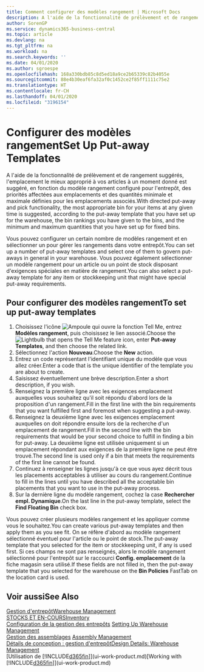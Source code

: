```yaml
---
title: Comment configurer des modèles rangement | Microsoft Docs
description: A l'aide de la fonctionnalité de prélèvement et de rangement suggérés, l'emplacement le mieux approprié à vos articles à un moment donné est suggéré, en fonction du modèle rangement configuré pour l'entrepôt, des priorités affectées aux emplacements et des quantités minimale et maximale définies pour les emplacements associés.
author: SorenGP
ms.service: dynamics365-business-central
ms.topic: article
ms.devlang: na
ms.tgt_pltfrm: na
ms.workload: na
ms.search.keywords: ''
ms.date: 04/01/2020
ms.author: sgroespe
ms.openlocfilehash: 168a330bdb85c8d5ed18a9ce2b65339c82b4055e
ms.sourcegitcommit: 88e4b30eaf6fa32af0c1452ce2f85ff1111c75e2
ms.translationtype: HT
ms.contentlocale: fr-CH
ms.lasthandoff: 04/01/2020
ms.locfileid: "3196154"
---
```

# <a name="set-up-put-away-templates"></a><span data-ttu-id="803a1-103">Configurer des modèles rangement</span><span class="sxs-lookup"><span data-stu-id="803a1-103">Set Up Put-away Templates</span></span>
<span data-ttu-id="803a1-104">A l'aide de la fonctionnalité de prélèvement et de rangement suggérés, l'emplacement le mieux approprié à vos articles à un moment donné est suggéré, en fonction du modèle rangement configuré pour l'entrepôt, des priorités affectées aux emplacements et des quantités minimale et maximale définies pour les emplacements associés.</span><span class="sxs-lookup"><span data-stu-id="803a1-104">With directed put-away and pick functionality, the most appropriate bin for your items at any given time is suggested, according to the put-away template that you have set up for the warehouse, the bin rankings you have given to the bins, and the minimum and maximum quantities that you have set up for fixed bins.</span></span>  

<span data-ttu-id="803a1-105">Vous pouvez configurer un certain nombre de modèles rangement et en sélectionner un pour gérer les rangements dans votre entrepôt.</span><span class="sxs-lookup"><span data-stu-id="803a1-105">You can set up a number of put-away templates and select one of them to govern put-aways in general in your warehouse.</span></span> <span data-ttu-id="803a1-106">Vous pouvez également sélectionner un modèle rangement pour un article ou un point de stock disposant d'exigences spéciales en matière de rangement.</span><span class="sxs-lookup"><span data-stu-id="803a1-106">You can also select a put-away template for any item or stockkeeping unit that might have special put-away requirements.</span></span>  

## <a name="to-set-up-put-away-templates"></a><span data-ttu-id="803a1-107">Pour configurer des modèles rangement</span><span class="sxs-lookup"><span data-stu-id="803a1-107">To set up put-away templates</span></span>  
1.  <span data-ttu-id="803a1-108">Choisissez l'icône ![Ampoule qui ouvre la fonction Tell Me](media/ui-search/search_small.png "Dites-moi ce que vous voulez faire"), entrez **Modèles rangement**, puis choisissez le lien associé.</span><span class="sxs-lookup"><span data-stu-id="803a1-108">Choose the ![Lightbulb that opens the Tell Me feature](media/ui-search/search_small.png "Tell me what you want to do") icon, enter **Put-away Templates**, and then choose the related link.</span></span>  
2.  <span data-ttu-id="803a1-109">Sélectionnez l'action **Nouveau**.</span><span class="sxs-lookup"><span data-stu-id="803a1-109">Choose the **New** action.</span></span>  
3.  <span data-ttu-id="803a1-110">Entrez un code représentant l'identifiant unique du modèle que vous allez créer.</span><span class="sxs-lookup"><span data-stu-id="803a1-110">Enter a code that is the unique identifier of the template you are about to create.</span></span>  
4.  <span data-ttu-id="803a1-111">Saisissez éventuellement une brève description.</span><span class="sxs-lookup"><span data-stu-id="803a1-111">Enter a short description, if you wish.</span></span>  
5.  <span data-ttu-id="803a1-112">Renseignez la première ligne avec les exigences emplacement auxquelles vous souhaitez qu'il soit répondu d'abord lors de la proposition d'un rangement.</span><span class="sxs-lookup"><span data-stu-id="803a1-112">Fill in the first line with the bin requirements that you want fulfilled first and foremost when suggesting a put-away.</span></span>  
6.  <span data-ttu-id="803a1-113">Renseignez la deuxième ligne avec les exigences emplacement auxquelles on doit répondre ensuite lors de la recherche d'un emplacement de rangement.</span><span class="sxs-lookup"><span data-stu-id="803a1-113">Fill in the second line with the bin requirements that would be your second choice to fulfill in finding a bin for put-away.</span></span> <span data-ttu-id="803a1-114">La deuxième ligne est utilisée uniquement si un emplacement répondant aux exigences de la première ligne ne peut être trouvé.</span><span class="sxs-lookup"><span data-stu-id="803a1-114">The second line is used only if a bin that meets the requirements of the first line cannot be found.</span></span>  
7.  <span data-ttu-id="803a1-115">Continuez à renseigner les lignes jusqu'à ce que vous ayez décrit tous les placements acceptables à utiliser au cours du rangement.</span><span class="sxs-lookup"><span data-stu-id="803a1-115">Continue to fill in the lines until you have described all the acceptable bin placements that you want to use in the put-away process.</span></span>  
8.  <span data-ttu-id="803a1-116">Sur la dernière ligne du modèle rangement, cochez la case **Rechercher empl. Dynamique**.</span><span class="sxs-lookup"><span data-stu-id="803a1-116">On the last line in the put-away template, select the **Find Floating Bin** check box.</span></span>  

<span data-ttu-id="803a1-117">Vous pouvez créer plusieurs modèles rangement et les appliquer comme vous le souhaitez.</span><span class="sxs-lookup"><span data-stu-id="803a1-117">You can create various put-away templates and then apply them as you see fit.</span></span> <span data-ttu-id="803a1-118">On se réfère d'abord au modèle rangement sélectionné éventuel pour l'article ou le point de stock.</span><span class="sxs-lookup"><span data-stu-id="803a1-118">The put-away template that you selected for the item or stockkeeping unit, if any is used first.</span></span> <span data-ttu-id="803a1-119">Si ces champs ne sont pas renseignés, alors le modèle rangement sélectionné pour l'entrepôt sur le raccourci **Config. emplacement** de la fiche magasin sera utilisé.</span><span class="sxs-lookup"><span data-stu-id="803a1-119">If these fields are not filled in, then the put-away template that you selected for the warehouse on the **Bin Policies** FastTab on the location card is used.</span></span>  

## <a name="see-also"></a><span data-ttu-id="803a1-120">Voir aussi</span><span class="sxs-lookup"><span data-stu-id="803a1-120">See Also</span></span>  
[<span data-ttu-id="803a1-121">Gestion d'entrepôt</span><span class="sxs-lookup"><span data-stu-id="803a1-121">Warehouse Management</span></span>](warehouse-manage-warehouse.md)  
[<span data-ttu-id="803a1-122">STOCKS ET EN-COURS</span><span class="sxs-lookup"><span data-stu-id="803a1-122">Inventory</span></span>](inventory-manage-inventory.md)  
<span data-ttu-id="803a1-123">[Configuration de la gestion des entrepôts](warehouse-setup-warehouse.md)   </span><span class="sxs-lookup"><span data-stu-id="803a1-123">[Setting Up Warehouse Management](warehouse-setup-warehouse.md)   </span></span>  
<span data-ttu-id="803a1-124">[Gestion des assemblages](assembly-assemble-items.md)  </span><span class="sxs-lookup"><span data-stu-id="803a1-124">[Assembly Management](assembly-assemble-items.md)  </span></span>  
[<span data-ttu-id="803a1-125">Détails de conception : gestion d'entrepôt</span><span class="sxs-lookup"><span data-stu-id="803a1-125">Design Details: Warehouse Management</span></span>](design-details-warehouse-management.md)  
<span data-ttu-id="803a1-126">[Utilisation de [!INCLUDE[d365fin](includes/d365fin_md.md)]](ui-work-product.md)</span><span class="sxs-lookup"><span data-stu-id="803a1-126">[Working with [!INCLUDE[d365fin](includes/d365fin_md.md)]](ui-work-product.md)</span></span>
